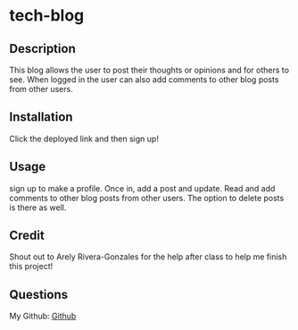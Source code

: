 # tech-blog

## Description
This blog allows the user to post their thoughts or opinions and for others to see. When logged in the user can also add comments to other blog posts from other users.

## Installation
Click the deployed link and then sign up!

## Usage
sign up to make a profile. Once in, add a post and update. Read and add comments to other blog posts from other users. The option to delete posts is there as well.

## Credit
Shout out to Arely Rivera-Gonzales for the help after class to help me finish this project!

## Questions
My Github: [Github](https://github.com/Aveheart)
